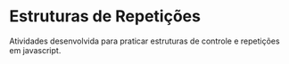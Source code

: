 # Estruturas de Repetições

Atividades desenvolvida para praticar estruturas de controle e repetições em javascript.
